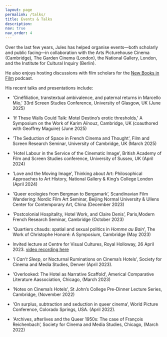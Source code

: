 ```yaml
---
layout: page
permalink: /talks/
title: Events & Talks
description:
nav: true
nav_order: 4
---
```


Over the last few years, Jules has helped organise events—both scholarly and public facing—in collaboration with the Arts Picturehouse Cinema (Cambridge), The Garden Cinema (London), the National Gallery, London, and the Institute for Cultural Inquiry (Berlin).

He also enjoys hosting discussions with film scholars for the [New Books in Film](https://newbooksnetwork.com/hosts/profile/3701215f-f53f-4002-9548-ea6672e12f05) podcast.

His recent talks and presentations include:

* 'Cinéfiliation, transtextual ambivalence, and paternal returns in Marcello Mio,' 33rd Screen Studies Conference, University of Glasgow, UK (June 2025)

* 'If These Walls Could Talk: Motel Destino’s erotic thresholds,' A Symposium on the Work of Karim Aïnouz, Cambridge, UK (coauthored with Geoffrey Maguire) (June 2025)

* 'The Seduction of Space in French Cinema and Thought', Film and Screen Research Seminar, University of Cambridge, UK (March 2025)

* 'Hotel Labour in the Service of the Cinematic Image’, British Academy of Film and Screen Studies conference, University of Sussex, UK (April 2024)

* 'Love and the Moving Image’, Thinking about Art: Philosophical Approaches to Art History, National Gallery & King’s College London (April 2024)

* 'Queer ecologies from Bergman to Bergsmark’, Scandinavian Film Wandering: Nordic Film Art Seminar, Beijing Normal University & Ullens Center for Contemporary Art, China (December 2023)

* 'Postcolonial Hospitality, Hotel Work, and Claire Denis’, Paris,Modern French Research Seminar, Cambridge (October 2023)

* 'Quartiers chauds: spatial and sexual politics in _Homme au Bain_’, The Work of Christophe Honoré: A Symposium, Cambridge (May 2023)

* Invited lecture at Centre for Visual Cultures, Royal Holloway, 26 April 2023. [video recording here](https://youtu.be/WzI4VZarNp4?si=QixfeSSonK0a05-3&t=571)

* '_I Can’t Sleep_, or Nocturnal Ruminations on Cinema’s Hotels’, Society for Cinema and Media Studies, Denver (April 2023).

* 'Overlooked: The Hotel as Narrative Scaffold’, Americal Comparative Literature Aassociation, Chicago, (March 2023)

* 'Notes on Cinema’s Hotels’, St John’s College Pre-Dinner Lecture Series, Cambridge, (November 2022)

* 'On surplus, subtraction and seduction in queer cinema’, World Picture Conference, Colorado Springs, USA. (April 2022).

* 'Archives, afterlives and the Queer 1950s: The case of François Reichenbach’, Society for Cinema and Media Studies, Chicago, (March 2022)

